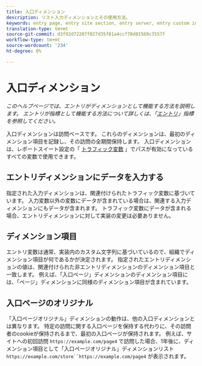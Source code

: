 ```yaml
---
title: 入口ディメンション
description: リスト入力ディメンションとその使用方法。
keywords: entry page, entry site section, entry server, entry custom insight
translation-type: tm+mt
source-git-commit: d3f92d72207f027d35f81a4ccf70d01569c3557f
workflow-type: tm+mt
source-wordcount: '234'
ht-degree: 0%

---
```



# 入口ディメンション

*このヘルプページでは、エントリがディメンションとして機能する方法を説明します。 エントリが指標として機能する方法について詳しくは、「[エントリ](../metrics/entries.md)」指標を参照してください。*

入口ディメンションは訪問ベースです。 これらのディメンションは、最初のディメンション項目を記録し、その訪問の全期間保持します。 入口ディメンションは、レポートスイート設定の「 [トラフィック変数](/help/admin/admin/c-traffic-variables/traffic-var.md) 」でパスが有効になっているすべての変数で使用できます。

## エントリディメンションにデータを入力する

指定された入力ディメンションは、関連付けられたトラフィック変数に基づいています。 入力変数以外の変数にデータが含まれている場合は、関連する入力ディメンションにもデータが含まれます。 トラフィック変数にデータが含まれる場合、エントリディメンションに対して実装の変更は必要ありません。

## ディメンション項目

エントリ変数は通常、実装内のカスタム文字列に基づいているので、組織でディメンション項目が何であるかが決定されます。 指定されたエントリディメンションの値は、関連付けられた非エントリディメンションのディメンション項目と一致します。 例えば、「入口ページ」ディメンションのディメンション項目には、「ページ」ディメンションに同様のディメンション項目が含まれています。

## 入口ページのオリジナル

「入口ページオリジナル」ディメンションの動作は、他の入口ディメンションとは異なります。 特定の訪問に関する入口ページを保持する代わりに、その訪問者のcookieが保持されるまで、最初の入口ページが保持されます。 例えば、サイトへの初回訪問 `https://example.com/page4` で訪問した場合、1年後に、ディメンション項目として「入口ページオリジナル」ディメンションリスト `https://example.com/store``https://example.com/page4` が表示されます。
